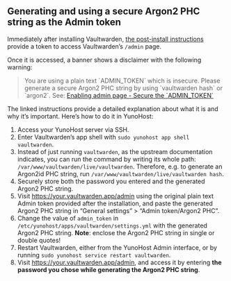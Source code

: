 ## Generating and using a secure Argon2 PHC string as the Admin token

Immediately after installing Vaultwarden, [the post-install instructions](./POST_INSTALL.md) provide a token to access Vaultwarden’s `/admin` page.

Once it is accessed, a banner shows a disclaimer with the following warning:

> You are using a plain text \`ADMIN\_TOKEN\` which is insecure.
> Please generate a secure Argon2 PHC string by using \`vaultwarden hash\` or \`argon2\`.
> See: [Enabling admin page - Secure the \`ADMIN\_TOKEN\`](https://github.com/dani-garcia/vaultwarden/wiki/Enabling-admin-page#secure-the-admin_token)

The linked instructions provide a detailed explanation about what it is and why it’s important. Here’s how to do it in YunoHost:

1. Access your YunoHost server via SSH.
1. Enter Vaultwarden’s app shell with `sudo yunohost app shell vaultwarden`.
1. Instead of just running `vaultwarden`, as the upstream documentation indicates, you can run the command by writing its whole path: `/var/www/vaultwarden/live/vaultwarden`. Therefore, e.g. to generate an Argon2id PHC string, run `/var/www/vaultwarden/live/vaultwarden hash`.
1. Securely store both the password you entered and the generated Argon2 PHC string.
1. Visit <https://your.vaultwarden.app/admin> using the original plain text Admin token provided after the installation, and paste the generated Argon2 PHC string in “General settings” > “Admin token/Argon2 PHC”.
1. Change	the value of `admin_token` in `/etc/yunohost/apps/vaultwarden/settings.yml` with the generated Argon2 PHC string. **Note**: enclose the Argon2 PHC string in single or double quotes!
1. Restart Vaultwarden, either from the YunoHost Admin interface, or by running `sudo yunohost service restart vaultwarden`.
1. Visit <https://your.vaultwarden.app/admin>, and access it by entering **the password you chose while generating the Argon2 PHC string**.
